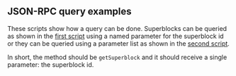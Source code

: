 ## JSON-RPC query examples

These scripts show how a query can be done. Superblocks can be queried as shown in the [first script](test-good-query.sh) using a named parameter for the superblock id or they can be queried using a parameter list as shown in the [second script](test-good-query-2.sh).

In short, the method should be `getSuperblock` and it should receive a single parameter: the superblock id.
